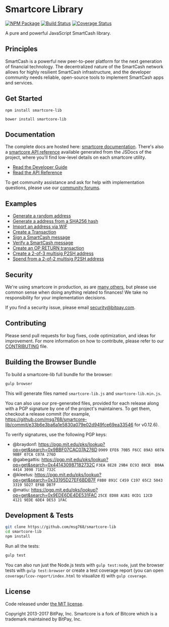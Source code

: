 Smartcore Library
=======

[![NPM Package](https://img.shields.io/npm/v/smartcore-lib.svg?style=flat-square)](https://www.npmjs.org/package/smartcore-lib)
[![Build Status](https://img.shields.io/travis/msg768/smartcore-lib.svg?branch=master&style=flat-square)](https://travis-ci.org/msg768/smartcore-lib)
[![Coverage Status](https://img.shields.io/coveralls/msg768/smartcore-lib.svg?style=flat-square)](https://coveralls.io/r/msg768/smartcore-lib)

A pure and powerful JavaScript SmartCash library.

## Principles

SmartCash is a powerful new peer-to-peer platform for the next generation of financial technology. The decentralized nature of the SmartCash network allows for highly resilient SmartCash infrastructure, and the developer community needs reliable, open-source tools to implement SmartCash apps and services.

## Get Started

```
npm install smartcore-lib
```

```
bower install smartcore-lib
```

## Documentation

The complete docs are hosted here: [smartcore documentation](http://smartcore.io/guide/). There's also a [smartcore API reference](http://smartcore.io/api/) available generated from the JSDocs of the project, where you'll find low-level details on each smartcore utility.

- [Read the Developer Guide](http://smartcore.io/guide/)
- [Read the API Reference](http://smartcore.io/api/)

To get community assistance and ask for help with implementation questions, please use our [community forums](https://forum.smartcore.io/).

## Examples

* [Generate a random address](https://github.com/msg768/smartcore-lib/blob/master/docs/examples.md#generate-a-random-address)
* [Generate a address from a SHA256 hash](https://github.com/msg768/smartcore-lib/blob/master/docs/examples.md#generate-a-address-from-a-sha256-hash)
* [Import an address via WIF](https://github.com/msg768/smartcore-lib/blob/master/docs/examples.md#import-an-address-via-wif)
* [Create a Transaction](https://github.com/msg768/smartcore-lib/blob/master/docs/examples.md#create-a-transaction)
* [Sign a SmartCash message](https://github.com/msg768/smartcore-lib/blob/master/docs/examples.md#sign-a-SmartCash-message)
* [Verify a SmartCash message](https://github.com/msg768/smartcore-lib/blob/master/docs/examples.md#verify-a-SmartCash-message)
* [Create an OP RETURN transaction](https://github.com/msg768/smartcore-lib/blob/master/docs/examples.md#create-an-op-return-transaction)
* [Create a 2-of-3 multisig P2SH address](https://github.com/msg768/smartcore-lib/blob/master/docs/examples.md#create-a-2-of-3-multisig-p2sh-address)
* [Spend from a 2-of-2 multisig P2SH address](https://github.com/msg768/smartcore-lib/blob/master/docs/examples.md#spend-from-a-2-of-2-multisig-p2sh-address)


## Security

We're using smartcore in production, as are [many others](http://smartcore.io#projects), but please use common sense when doing anything related to finances! We take no responsibility for your implementation decisions.

If you find a security issue, please email security@bitpay.com.

## Contributing

Please send pull requests for bug fixes, code optimization, and ideas for improvement. For more information on how to contribute, please refer to our [CONTRIBUTING](https://github.com/msg768/smartcore-lib/blob/master/CONTRIBUTING.md) file.

## Building the Browser Bundle

To build a smartcore-lib full bundle for the browser:

```sh
gulp browser
```

This will generate files named `smartcore-lib.js` and `smartcore-lib.min.js`.

You can also use our pre-generated files, provided for each release along with a PGP signature by one of the project's maintainers. To get them, checkout a release commit (for example, https://github.com/msg768/smartcore-lib/commit/e33b6e3ba6a1e5830a079e02d949fce69ea33546 for v0.12.6).

To verify signatures, use the following PGP keys:
- @braydonf: https://pgp.mit.edu/pks/lookup?op=get&search=0x9BBF07CAC07A276D `D909 EFE6 70B5 F6CC 89A3 607A 9BBF 07CA C07A 276D`
- @gabegattis: https://pgp.mit.edu/pks/lookup?op=get&search=0x441430987182732C `F3EA 8E28 29B4 EC93 88CB  B0AA 4414 3098 7182 732C`
- @kleetus: https://pgp.mit.edu/pks/lookup?op=get&search=0x33195D27EF6BDB7F `F8B0 891C C459 C197 65C2 5043 3319 5D27 EF6B DB7F`
- @matiu: https://pgp.mit.edu/pks/lookup?op=get&search=0x9EDE6DE4DE531FAC `25CE ED88 A1B1 0CD1 12CD  4121 9EDE 6DE4 DE53 1FAC`


## Development & Tests

```sh
git clone https://github.com/msg768/smartcore-lib
cd smartcore-lib
npm install
```

Run all the tests:

```sh
gulp test
```

You can also run just the Node.js tests with `gulp test:node`, just the browser tests with `gulp test:browser`
or create a test coverage report (you can open `coverage/lcov-report/index.html` to visualize it) with `gulp coverage`.

## License

Code released under [the MIT license](https://github.com/msg768/smartcore-lib/blob/master/LICENSE).

Copyright 2013-2017 BitPay, Inc. Smartcore is a fork of Bitcore which is a trademark maintained by BitPay, Inc.
